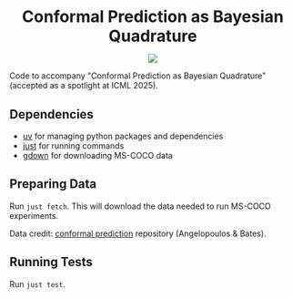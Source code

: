 <h1 align="center" style="margin-bottom:0px; border-bottom:0px; padding-bottom:0px">Conformal Prediction as Bayesian Quadrature</h1>

<p align="center">
    <a style="text-decoration:none !important;" href="https://arxiv.org/abs/2502.13228" alt="arXiv"><img src="https://img.shields.io/badge/paper-arXiv-red" /></a>
</p>

Code to accompany "Conformal Prediction as Bayesian Quadrature" (accepted as a spotlight at ICML 2025).

## Dependencies

- [uv](https://github.com/astral-sh/uv) for managing python packages and dependencies
- [just](https://github.com/casey/just) for running commands
- [gdown](https://github.com/wkentaro/gdown) for downloading MS-COCO data

## Preparing Data

Run `just fetch`. This will download the data needed to run MS-COCO experiments.

Data credit: [conformal prediction](https://github.com/aangelopoulos/conformal-prediction) repository (Angelopoulos & Bates).

## Running Tests

Run `just test`.
